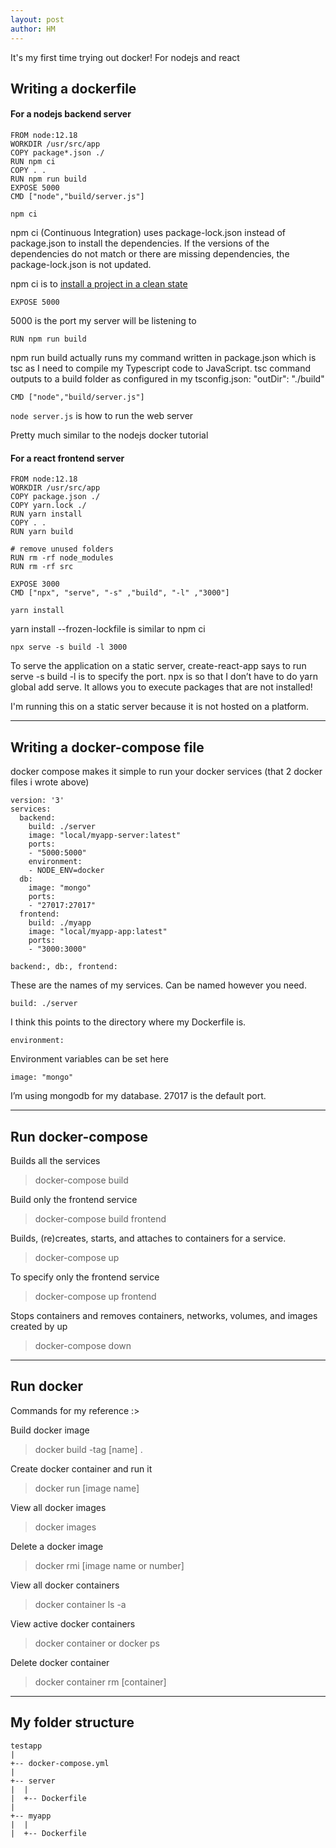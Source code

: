 ```yaml
---
layout: post
author: HM
---
```


It's my first time trying out docker! For nodejs and react 

## Writing a dockerfile

#### For a nodejs backend server

```
FROM node:12.18
WORKDIR /usr/src/app
COPY package*.json ./
RUN npm ci
COPY . .
RUN npm run build
EXPOSE 5000
CMD ["node","build/server.js"]
```

`npm ci`

npm ci (Continuous Integration) uses package-lock.json instead of package.json to install the dependencies. If the versions of the dependencies do not match or there are missing dependencies, the package-lock.json is not updated.

npm ci is to [install a project in a clean state](https://docs.npmjs.com/cli/ci.html)

`EXPOSE 5000`

5000 is the port my server will be listening to

`RUN npm run build`

npm run build actually runs my command written in package.json which is tsc as I need to compile my Typescript code to JavaScript.
tsc command outputs to a build folder as configured in my tsconfig.json: "outDir": "./build"

`CMD ["node","build/server.js"]`

`node server.js` is how to run the web server

Pretty much similar to the nodejs docker tutorial

#### For a react frontend server

```
FROM node:12.18
WORKDIR /usr/src/app
COPY package.json ./
COPY yarn.lock ./
RUN yarn install
COPY . .
RUN yarn build

# remove unused folders
RUN rm -rf node_modules
RUN rm -rf src

EXPOSE 3000
CMD ["npx", "serve", "-s" ,"build", "-l" ,"3000"]
```

`yarn install`

yarn install --frozen-lockfile is similar to npm ci

`npx serve -s build -l 3000`

To serve the application on a static server, create-react-app says to run serve -s build
-l is to specify the port.
npx is so that I don’t have to do yarn global add serve. It allows you to execute packages that are not installed!

I'm running this on a static server because it is not hosted on a platform.

---

## Writing a docker-compose file

docker compose makes it simple to run your docker services (that 2 docker files i wrote above)

```
version: '3'
services:
  backend:
    build: ./server
    image: "local/myapp-server:latest"
    ports:
    - "5000:5000"
    environment:
    - NODE_ENV=docker
  db:
    image: "mongo"
    ports:
    - "27017:27017"
  frontend:
    build: ./myapp
    image: "local/myapp-app:latest"
    ports:
    - "3000:3000"
```

`backend:, db:, frontend:`

These are the names of my services. Can be named however you need.

`build: ./server`

I think this points to the directory where my Dockerfile is.

`environment:`

Environment variables can be set here

`image: "mongo"`

I’m using mongodb for my database. 27017 is the default port.



---

## Run docker-compose

Builds all the services

> docker-compose build

Build only the frontend service

> docker-compose build frontend

Builds, (re)creates, starts, and attaches to containers for a service.

> docker-compose up

To specify only the frontend service

> docker-compose up frontend

Stops containers and removes containers, networks, volumes, and images created by up

> docker-compose down


---

## Run docker

Commands for my reference :>

Build docker image

> docker build -tag [name] .

Create docker container and run it

> docker run [image name]

View all docker images

> docker images

Delete a docker image

> docker rmi [image name or number]

View all docker containers

> docker container ls -a

View active docker containers

> docker container or docker ps

Delete docker container

> docker container rm [container]

---

## My folder structure

```
testapp
|
+-- docker-compose.yml
|
+-- server
|  |
|  +-- Dockerfile
|
+-- myapp
|  |
|  +-- Dockerfile
```